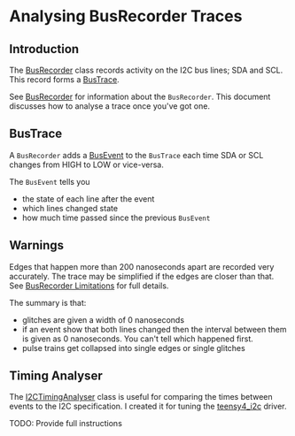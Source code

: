 # Analysing BusRecorder Traces

## Introduction
The [BusRecorder](../../../src/bus_trace/bus_recorder.h) class records activity
on the I2C bus lines; SDA and SCL. This record forms a
[BusTrace](../../../src/bus_trace/bus_trace.h).

See [BusRecorder](bus_recorder.md) for information about the `BusRecorder`.
This document discusses how to analyse a trace once you've got one.

## BusTrace
A `BusRecorder` adds a [BusEvent](../../../src/bus_trace/bus_event.h) to the
`BusTrace` each time SDA or SCL changes from HIGH to LOW or vice-versa.

The `BusEvent` tells you
* the state of each line after the event
* which lines changed state
* how much time passed since the previous `BusEvent`

## Warnings
Edges that happen more than 200 nanoseconds apart are recorded very
accurately. The trace may be simplified if the edges are closer than
that. See [BusRecorder Limitations](../bus_recorder#limitations) for
full details.

The summary is that:
* glitches are given a width of 0 nanoseconds
* if an event show that both lines changed then the interval
between them is given as 0 nanoseconds. You can't tell which happened
first.
* pulse trains get collapsed into single edges or single glitches

## Timing Analyser
The [I2CTimingAnalyser](../../../src/analysis/i2c_timing_analyser.h) class
is useful for comparing the times between events to the I2C specification.
I created it for tuning the
[teensy4_i2c](https://github.com/Richard-Gemmell/teensy4_i2c) driver.

TODO: Provide full instructions
